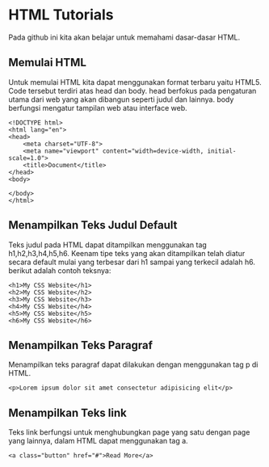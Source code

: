 # HTML Tutorials
Pada github ini kita akan belajar untuk memahami dasar-dasar HTML.

## Memulai HTML
Untuk memulai HTML kita dapat menggunakan format terbaru yaitu HTML5. Code tersebut terdiri atas head dan body. head berfokus pada pengaturan utama dari web yang akan dibangun seperti judul dan lainnya. body berfungsi mengatur tampilan web atau interface web.
```
<!DOCTYPE html>
<html lang="en">
<head>
    <meta charset="UTF-8">
    <meta name="viewport" content="width=device-width, initial-scale=1.0">
    <title>Document</title>
</head>
<body>
    
</body>
</html>
```
## Menampilkan Teks Judul Default
Teks judul pada HTML dapat ditampilkan menggunakan tag h1,h2,h3,h4,h5,h6. Keenam tipe teks yang akan ditampilkan telah diatur secara default mulai yang terbesar dari h1 sampai yang terkecil adalah h6. berikut adalah contoh teksnya:
```
<h1>My CSS Website</h1>
<h2>My CSS Website</h2>
<h3>My CSS Website</h3>
<h4>My CSS Website</h4>
<h5>My CSS Website</h5>
<h6>My CSS Website</h6>
```
## Menampilkan Teks Paragraf
Menampilkan teks paragraf dapat dilakukan dengan menggunakan tag p di HTML.
```
<p>Lorem ipsum dolor sit amet consectetur adipisicing elit</p>
```
## Menampilkan Teks link
Teks link berfungsi untuk menghubungkan page yang satu dengan page yang lainnya, dalam HTML dapat menggunakan tag a.
```
<a class="button" href="#">Read More</a>
```


